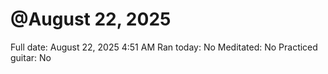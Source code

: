 # @August 22, 2025

Full date: August 22, 2025 4:51 AM
Ran today: No
Meditated: No
Practiced guitar: No